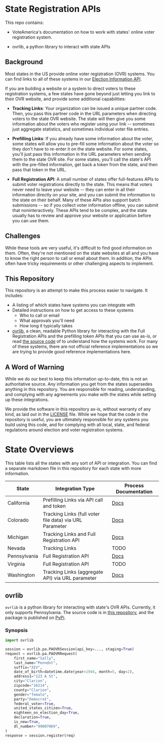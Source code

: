 # State Registration APIs

This repo contains:

- VoteAmerica's documentation on how to work with states' online voter
  registration system.

- ovrlib, a python library to interact with state APIs

## Background

Most states in the US provide online voter registration (OVR) systems. You can
find links to all of these systems in our
[Election Information API](https://docs.voteamerica.com/api/).

If you are building a website or a system to direct voters to these registration
systems, a few states have gone beyond just letting you link to their OVR
website, and provide some additional capabilities:

- **Tracking Links**: Your organization can be issued a unique partner code.
  Then, you pass this partner code in the URL parameters when directing voters
  to the state OVR website. The state will then give you some information about
  the voters who register using your link -- sometimes just aggregate statistics,
  and sometimes individual voter file entries.

- **Prefilling Links**: If you already have some information about the voter,
  some states will allow you to pre-fill some information about the voter so they
  don't have to re-enter it on the state website. For some states, you'll just
  pass this information in the URL parameters when sending them to the state OVR
  site. For some states, you'll call the state's API with the pre-filled
  information, get back a token from the state, and then pass that token in the
  URL.

- **Full Registration API**: A small number of states offer full-features APIs
  to submit voter registrations directly to the state. This means that voters
  never need to leave your website -- they can enter in all their information
  directly on your site, and you can submit the information to the state on their
  behalf. Many of these APIs also support batch submissions -- so if you collect
  voter information offline, you can submit that noninteractively. These APIs
  tend to be complex, and the state usually has to review and approve your
  website or application before you can use them.

## Challenges

While these tools are very useful, it's difficult to find good information on
them. Often, they're not mentioned on the state websites at all and you have
to know the right person to call or email about them. In addition, the APIs
often have tricky requirements or other challenging aspects to implement.

## This Repository

This repository is an attempt to make this process easier to navigate. It
includes:

- A listing of which states have systems you can integrate with
- Detailed instructions on how to get access to these systems
  - Who to call or email
  - What approvals you'll need
  - How long it typically takes
- [ovrlib](#ovrlib), a clean, readable Python library for interacting with the Full Registration
  APIs and the prefilling token APIs that you can use as-is, or read [the source
  code](ovrlib/) of to understand how the systems work. For many of these systems, there
  are not official reference implementations so we are trying to provide good
  reference implementations here.

## A Word of Warning

While we do our best to keep this information up-to-date, this is not an
authoritative source. Any information you get from the states supersedes anything
in this repository. You are responsible for reading, understanding, and complying
with any agreements you make with the states while setting up these integrations.

We provide the software in this repository as-is, without
warranty of any kind, as laid out in the [LICENSE](LICENSE.txt) file. While we hope that
the code in the repository is useful, you are ultimately responsible for any
systems you build using this code, and for complying with all local, state, and
federal regulations around election and voter registration systems.

# State Overviews

This table lists all the states with any sort of API or integration. You can
find a separate markdown file in this repository for each state with more
information.

| State        | Integration Type                                        | Process Documentation |
| ------------ | ------------------------------------------------------- | --------------------- |
| California   | Prefilling Links via API call and token                 | [Docs](CA/README.md)  |
| Colorado     | Tracking Links (full voter file data) via URL Parameter | [Docs](CO/README.md)  |
| Michigan     | Tracking Links and Full Registration API                | [Docs](MI/README.md)  |
| Nevada       | Tracking Links                                          | TODO                  |
| Pennsylvania | Full Registration API                                   | [Docs](PA/README.md)  |
| Virginia     | Full Registration API                                   | TODO                  |
| Washington   | Tracking Links (aggregate API) via URL parameter        | [Docs](WA/README.md)  |

## ovrlib

`ovrlib` is a python library for interacting with state's OVR APIs.
Currently, it only supports Pennsylvania. The source code is in [this repository](ovrlib/),
and the package is published on [PyPi](https://pypi.org/project/ovrlib/).

### Synopsis

```python
import ovrlib

session = ovrlib.pa.PAOVRSession(api_key=..., staging=True)
request = ovrlib.pa.PAOVRRequest(
    first_name="Sally",
    last_name="Penndot",
    suffix="XIV",
    date_of_birth=datetime.date(year=1944, month=5, day=2),
    address1="123 A St",
    city="Clarion",
    zipcode="16214",
    county="Clarion",
    gender="female",
    party="Democrat",
    federal_voter=True,
    united_states_citizen=True,
    eighteen_on_election_day=True,
    declaration=True,
    is_new=True,
    dl_number="99007069",
)
response = session.register(req)
```
